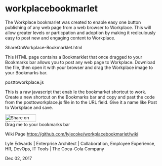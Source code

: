 # workplacebookmarlet
The Workplace bookmarlet was created to enable easy one button publishing of any web page from a web browser to Workplace.  This will allow greater levels or particpation and adoption by making it rediculously easy to post new and engaging content to Workplace.

ShareOnWorkplace-Bookmarklet.html

This HTML page contains a Bookmarklet that once dragged to your Bookmarks bar allows you to post any web page to Workplace.
Download the file, then open it with your browser and drag the Workplace image to your Bookmarks bar.

posttoworkplace.js

This is a raw javascript that enab le the bookmarket shortcut to work. Create a new shortcut on the Bookmarks bar and copy and past the code from the posttoworkplace.js file in to the URL field.  Give it a name like Post to Workplace and save.


<a href="https://github.com/lylecoke/workplacebookmarlet/blob/master/posttoworkplace.js"><img class="img" src="https://static.xx.fbcdn.net/rsrc.php/v3/yG/r/MZzsevL7o4c.png" alt="Share on Workplace" width="100" height="24" /></a> <br>Drag me to your bookmarks bar

Wiki Page
https://github.com/lylecoke/workplacebookmarlet/wiki

Lyle Edwards | 
Enterprise Architect | 
Collaboration, Employee Experience, HR, DevOps, IT Tools | 
The Coca-Cola Company

Dec 02, 2017

